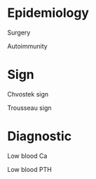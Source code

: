 
# Epidemiology

Surgery

Autoimmunity

# Sign

Chvostek sign

Trousseau sign

# Diagnostic

Low blood Ca

Low blood PTH
